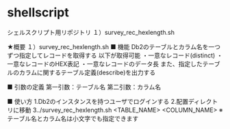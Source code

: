 # shellscript

シェルスクリプト用リポジトリ
１）survey_rec_hexlength.sh


★概要
１）survey_rec_hexlength.sh
■ 機能
Db2のテーブルとカラム名を一つずつ指定してレコードを取得する
以下が取得可能
・一意なレコード(distinct)
・一意なレコードのHEX表記
・一意なレコードのデータ長
また、指定したテーブルのカラムに関するテーブル定義(describe)を出力する

■ 引数の定義
第一引数：テーブル名
第二引数：カラム名

■ 使い方
1.Db2のインスタンスを持つユーザでログインする
2.配置ディレクトリに移動
3../survey_rec_hexlength.sh <TABLE_NAME> <COLUMN_NAME>
※テーブル名とカラム名は小文字でも指定できます
